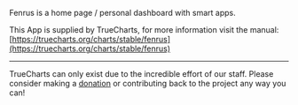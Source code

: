 Fenrus is a home page / personal dashboard with smart apps.

This App is supplied by TrueCharts, for more information visit the manual: [https://truecharts.org/charts/stable/fenrus](https://truecharts.org/charts/stable/fenrus)

---

TrueCharts can only exist due to the incredible effort of our staff.
Please consider making a [donation](https://truecharts.org/sponsor) or contributing back to the project any way you can!

